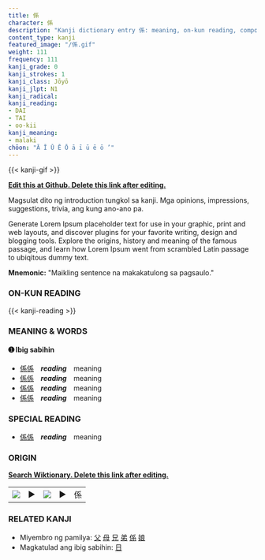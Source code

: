 ```yaml
---
title: 係
character: 係
description: "Kanji dictionary entry 係: meaning, on-kun reading, compounds, origin, related kanji"
content_type: kanji
featured_image: "/係.gif"
weight: 111
frequency: 111
kanji_grade: 0
kanji_strokes: 1
kanji_class: Jōyō
kanji_jlpt: N1
kanji_radical: 
kanji_reading: 
- DAI
- TAI
- oo-kii
kanji_meaning:
- malaki
chōon: "Ā Ī Ū Ē Ō ā ī ū ē ō ’"
---
```

[//]: # (Don't edit the line below. Kanji animated GIF code is automatically generated.)
{{< kanji-gif >}}

[//]: # (Edit below this line.)

**[Edit this at Github. Delete this link after editing.](https://github.com/tim0g/tim/tree/main/content/kanji/係/index.md)**

Magsulat dito ng introduction tungkol sa kanji. Mga opinions, impressions, suggestions, trivia, ang kung ano-ano pa.

Generate Lorem Ipsum placeholder text for use in your graphic, print and web layouts, and discover plugins for your favorite writing, design and blogging tools. Explore the origins, history and meaning of the famous passage, and learn how Lorem Ipsum went from scrambled Latin passage to ubiqitous dummy text.
 
**Mnemonic:** "Maikling sentence na makakatulong sa pagsaulo."

### ON-KUN READING

[//]: # (Don't edit the line below. ON-KUN READING code is automatically generated.)
{{< kanji-reading >}}

### MEANING & WORDS

#### ➊ **Ibig sabihin**
  - [係](../係)[係](../係)　***reading***　meaning
  - [係](../係)[係](../係)　***reading***　meaning
  - [係](../係)[係](../係)　***reading***　meaning
  - [係](../係)[係](../係)　***reading***　meaning

### SPECIAL READING
  - [係](../係)[係](../係)　***reading***　meaning

### ORIGIN

**[Search Wiktionary. Delete this link after editing.](https://wiktionary.org/wiki/係)**
<table class="kanji-table"><tr><td>
<img src="60px-係-bronze.svg.png">
</td><td>▶</td><td>
<img src="60px-係-oracle.svg.png">
</td><td>▶</td>
<td class="kanji-origin">係</td>
</tr></table>

### RELATED KANJI
- Miyembro ng pamilya: [父](../父) [母](../母) [兄](../兄) [弟](../弟) [係](../係) [娘](../娘)
- Magkatulad ang ibig sabihin: [日](../日)
